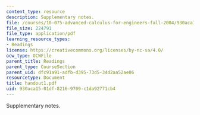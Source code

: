 ```yaml
---
content_type: resource
description: Supplementary notes.
file: /courses/18-075-advanced-calculus-for-engineers-fall-2004/930aca1501df82169709c1da92771cb4_handout1.pdf
file_size: 224791
file_type: application/pdf
learning_resource_types:
- Readings
license: https://creativecommons.org/licenses/by-nc-sa/4.0/
ocw_type: OCWFile
parent_title: Readings
parent_type: CourseSection
parent_uid: dfc91a91-adfb-d395-73d5-34d2aa52ae06
resourcetype: Document
title: handout1.pdf
uid: 930aca15-01df-8216-9709-c1da92771cb4
---
```

Supplementary notes.